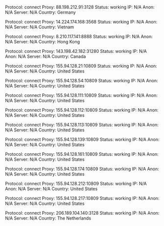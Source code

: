 Protocol: connect
Proxy: 88.198.212.91:3128
Status: working
IP: N/A
Anon: N/A
Server: N/A
Country: Germany

Protocol: connect
Proxy: 14.224.174.168:3568
Status: working
IP: N/A
Anon: N/A
Server: N/A
Country: Vietnam

Protocol: connect
Proxy: 8.210.117.141:8888
Status: working
IP: N/A
Anon: N/A
Server: N/A
Country: Hong Kong

Protocol: connect
Proxy: 143.198.42.182:31280
Status: working
IP: N/A
Anon: N/A
Server: N/A
Country: Canada

Protocol: connect
Proxy: 155.94.128.21:10809
Status: working
IP: N/A
Anon: N/A
Server: N/A
Country: United States

Protocol: connect
Proxy: 155.94.128.54:10809
Status: working
IP: N/A
Anon: N/A
Server: N/A
Country: United States

Protocol: connect
Proxy: 155.94.128.111:10809
Status: working
IP: N/A
Anon: N/A
Server: N/A
Country: United States

Protocol: connect
Proxy: 155.94.128.112:10809
Status: working
IP: N/A
Anon: N/A
Server: N/A
Country: United States

Protocol: connect
Proxy: 155.94.128.113:10809
Status: working
IP: N/A
Anon: N/A
Server: N/A
Country: United States

Protocol: connect
Proxy: 155.94.128.139:10809
Status: working
IP: N/A
Anon: N/A
Server: N/A
Country: United States

Protocol: connect
Proxy: 155.94.128.161:10809
Status: working
IP: N/A
Anon: N/A
Server: N/A
Country: United States

Protocol: connect
Proxy: 155.94.128.174:10809
Status: working
IP: N/A
Anon: N/A
Server: N/A
Country: United States

Protocol: connect
Proxy: 155.94.128.212:10809
Status: working
IP: N/A
Anon: N/A
Server: N/A
Country: United States

Protocol: connect
Proxy: 155.94.128.217:10809
Status: working
IP: N/A
Anon: N/A
Server: N/A
Country: United States

Protocol: connect
Proxy: 206.189.104.140:3128
Status: working
IP: N/A
Anon: N/A
Server: N/A
Country: The Netherlands

